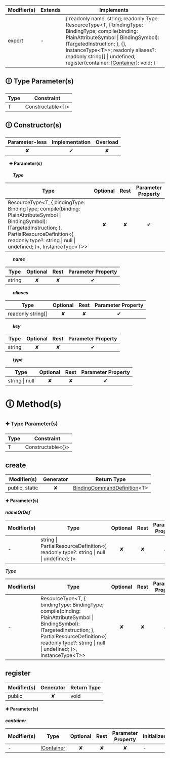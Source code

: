 | Modifier(s)                            | Extends                      | Implements                                    |
|----------------------------------------|------------------------------|-----------------------------------------------|
| export | - | { readonly name: string; readonly Type: ResourceType&lt;T, { bindingType: BindingType; compile(binding: PlainAttributeSymbol &#124; BindingSymbol): ITargetedInstruction; }, {}, InstanceType&lt;T&gt;&gt;; readonly aliases?: readonly string[] &#124; undefined; register(container: [IContainer](https://hamedfathi.gitbook.io/aurelia-2-doc-api/kernel/interface/di/icontainer)): void; } |

## &#128712; Type Parameter(s)

| Type | Constraint              |
| ---- | ----------------------- |
| T    | Constructable&lt;{}&gt; |

## &#128712; Constructor(s)

| Parameter-less                         | Implementation                          | Overload                          |
|:--------------------------------------:|:---------------------------------------:|:---------------------------------:|
| ✘ | ✔ | ✘ |

&nbsp;&nbsp; **&#128966; Parameter(s)**

&nbsp;&nbsp;&nbsp;&nbsp;&nbsp; _**Type**_

| Type                        | Optional                           | Rest                          | Parameter Property                          |
|-----------------------------|:----------------------------------:|:-----------------------------:|:-------------------------------------------:|
| ResourceType&lt;T, { bindingType: BindingType; compile(binding: PlainAttributeSymbol &#124; BindingSymbol): ITargetedInstruction; }, PartialResourceDefinition&lt;{ readonly type?: string &#124; null &#124; undefined; }&gt;, InstanceType&lt;T&gt;&gt; | ✘  | ✘ | ✔ |

&nbsp;&nbsp;&nbsp;&nbsp;&nbsp; _**name**_

| Type                        | Optional                           | Rest                          | Parameter Property                          |
|-----------------------------|:----------------------------------:|:-----------------------------:|:-------------------------------------------:|
| string | ✘  | ✘ | ✔ |

&nbsp;&nbsp;&nbsp;&nbsp;&nbsp; _**aliases**_

| Type                        | Optional                           | Rest                          | Parameter Property                          |
|-----------------------------|:----------------------------------:|:-----------------------------:|:-------------------------------------------:|
| readonly string[] | ✘  | ✘ | ✔ |

&nbsp;&nbsp;&nbsp;&nbsp;&nbsp; _**key**_

| Type                        | Optional                           | Rest                          | Parameter Property                          |
|-----------------------------|:----------------------------------:|:-----------------------------:|:-------------------------------------------:|
| string | ✘  | ✘ | ✔ |

&nbsp;&nbsp;&nbsp;&nbsp;&nbsp; _**type**_

| Type                        | Optional                           | Rest                          | Parameter Property                          |
|-----------------------------|:----------------------------------:|:-----------------------------:|:-------------------------------------------:|
| string &#124; null | ✘  | ✘ | ✔ |

# &#128712; Method(s)

### &#128966; Type Parameter(s)

| Type | Constraint              |
| ---- | ----------------------- |
| T    | Constructable&lt;{}&gt; |

## create

| Modifier(s)                              | Generator                          | Return Type                       |
|------------------------------------------|:----------------------------------:|-----------------------------------|
| public, static | ✘ | [BindingCommandDefinition](https://hamedfathi.gitbook.io/aurelia-2-doc-api/jit/class/binding-command/bindingcommanddefinition)&lt;T&gt; |

**&#128966; Parameter(s)**

_**nameOrDef**_

| Modifier(s)                              | Type                        | Optional                           | Rest                          | Parameter Property                          | Initializer                       |
|------------------------------------------|-----------------------------|:----------------------------------:|:-----------------------------:|:-------------------------------------------:|-----------------------------------|
| - | string &#124; PartialResourceDefinition&lt;{ readonly type?: string &#124; null &#124; undefined; }&gt; | ✘  | ✘ | ✘ | - |

_**Type**_

| Modifier(s)                              | Type                        | Optional                           | Rest                          | Parameter Property                          | Initializer                       |
|------------------------------------------|-----------------------------|:----------------------------------:|:-----------------------------:|:-------------------------------------------:|-----------------------------------|
| - | ResourceType&lt;T, { bindingType: BindingType; compile(binding: PlainAttributeSymbol &#124; BindingSymbol): ITargetedInstruction; }, PartialResourceDefinition&lt;{ readonly type?: string &#124; null &#124; undefined; }&gt;, InstanceType&lt;T&gt;&gt; | ✘  | ✘ | ✘ | - |

## register

| Modifier(s)                              | Generator                          | Return Type                       |
|------------------------------------------|:----------------------------------:|-----------------------------------|
| public | ✘ | void |

**&#128966; Parameter(s)**

_**container**_

| Modifier(s)                              | Type                        | Optional                           | Rest                          | Parameter Property                          | Initializer                       |
|------------------------------------------|-----------------------------|:----------------------------------:|:-----------------------------:|:-------------------------------------------:|-----------------------------------|
| - | [IContainer](https://hamedfathi.gitbook.io/aurelia-2-doc-api/kernel/interface/di/icontainer) | ✘  | ✘ | ✘ | - |